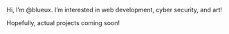 Hi, I’m @blueux. I’m interested in web development, cyber security, and art! 

Hopefully, actual projects coming soon!
